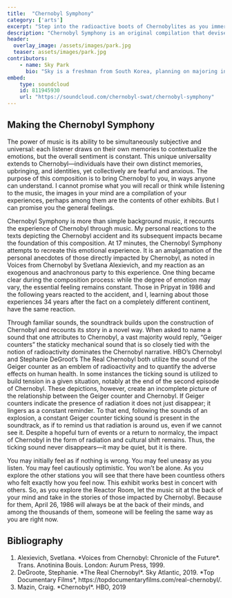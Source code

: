 ```yaml
---
title:  "Chernobyl Symphony"
category: ['arts']
excerpt: "Step into the radioactive boots of Chernobylites as you immerse yourself in the Chernobyl Symphony. "
description: "Chernobyl Symphony is an original compilation that devises the stories from Chernobyl through music. The composition draws on the experiences of Chernobylites, a term referring to individuals affected by Chernobyl, from a variety of primary and secondary sources. Chernobyl Symphony attempts to evoke emotions similar to those felt by the Chernobylites with a mixture of iconic sounds like the ticking geiger counter, and orchestral pieces. "
header:
  overlay_image: /assets/images/park.jpg
  teaser: assets/images/park.jpg
contributors:
    - name: Sky Park
      bio: "Sky is a freshman from South Korea, planning on majoring in Political Science and Economics. He runs for the Swarthmore Men’s Track and Field team, and is also a part of the Swarthmore Mock Trial team."
embed:
    type: soundcloud
    id: 811945930
    url: "https://soundcloud.com/chernobyl-swat/chernobyl-symphony"
---
```


## Making the Chernobyl Symphony

The power of music is its ability to be simultaneously subjective and universal: each listener draws on their own memories to contextualize the emotions, but the overall sentiment is constant. This unique universality extends to Chernobyl—individuals have their own distinct memories, upbringing, and identities, yet collectively are fearful and anxious. The purpose of this composition is to bring Chernobyl to you, in ways anyone can understand. I cannot promise what you will recall or think while listening to the music, the images in your mind are a compilation of your experiences, perhaps among them are the contents of other exhibits. But I can promise you the general feelings. 

Chernobyl Symphony is more than simple background music, it recounts the experience of Chernobyl through music. My personal  reactions to the texts depicting the Chernobyl accident and its subsequent impacts became the foundation of this composition. At 17 minutes, the Chernobyl Symphony attempts to recreate this emotional experience. It is an amalgamation of the personal anecdotes of those directly impacted by Chernobyl, as noted in Voices from Chernobyl by Svetlana Alexievich, and my reaction as an exogenous and anachronous party to this experience. One thing became clear during the composition process: while the degree of emotion may vary, the essential feeling remains constant. Those in Pripyat in 1986 and the following years reacted to the accident, and I, learning about those experiences 34 years after the fact on a completely different continent, have the same reaction. 

Through familiar sounds, the soundtrack builds upon the construction of Chernobyl and recounts its story in a novel way. When asked to name a sound that one attributes to Chernobyl, a vast majority would reply, “Geiger counters” the staticky mechanical sound that is so closely tied with the notion of radioactivity dominates the Chernobyl narrative. HBO’s Chernobyl and Stephanie DeGroot’s The Real Chernobyl both utilize the sound of the Geiger counter as an emblem of radioactivity and to quantify the adverse effects on human health. In some instances the ticking sound is utilized to build tension in a given situation, notably at the end of the second episode of Chernobyl. These depictions, however, create an incomplete picture of the relationship between the Geiger counter and Chernobyl. If Geiger counters indicate the presence of radiation it does not just disappear; it lingers as a constant reminder. To that end, following the sounds of an explosion, a constant Geiger counter ticking sound is present in the soundtrack, as if to remind us that radiation is around us, even if we cannot see it. Despite a hopeful turn of events or a return to normalcy, the impact of Chernobyl in the form of radiation and cultural shift remains. Thus, the ticking sound never disappears—it may be quiet, but it is there.

You may initially feel as if nothing is wrong. You may feel uneasy as you listen. You may feel cautiously optimistic. You won’t be alone. As you explore the other stations you will see that there have been countless others who felt exactly how you feel now. This exhibit works best in concert with others. So, as you explore the Reactor Room, let the music sit at the back of your mind and take in the stories of those impacted by Chernobyl. Because for them, April 26, 1986 will always be at the back of their minds, and among the thousands of them, someone will be feeling the same way as you are right now.
    
## Bibliography


<div class="footnotes">
  <ol>
    <li>Alexievich, Svetlana. *Voices from Chernobyl: Chronicle of the Future*. Trans. Anotinina Bouis. London: Aurum Press, 1999.</li>
    <li>DeGroote, Stephanie. *The Real Chernobyl*. Sky Atlantic, 2019. *Top Documentary Films*, https://topdocumentaryfilms.com/real-chernobyl/.</li>
    <li>Mazin, Craig. *Chernobyl*. HBO, 2019</li>
  </ol>
</div>